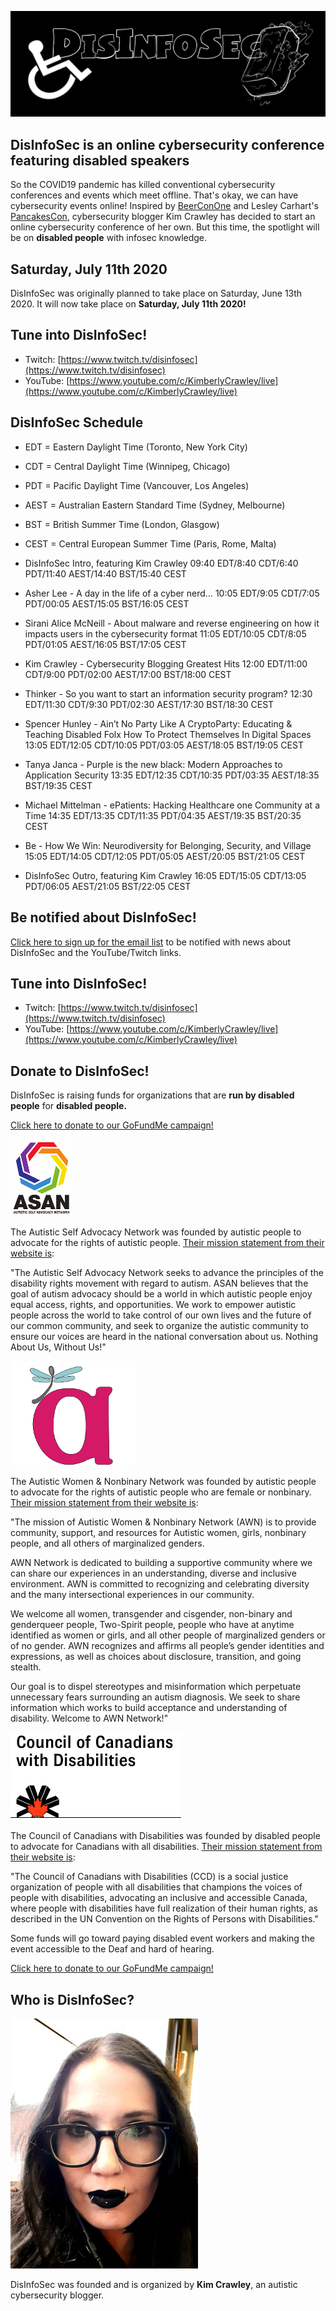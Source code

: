 ![DisInfoSec](DisInfoSec_Logo.png)


## DisInfoSec is an online cybersecurity conference featuring disabled speakers

So the COVID19 pandemic has killed conventional cybersecurity conferences and events which meet offline. That's okay, we can have cybersecurity events online! Inspired by [BeerConOne](https://thebeerfarmers.org/beer-con-one-bc1/) and Lesley Carhart's [PancakesCon](https://tisiphone.net/2020/03/15/pancakescon-2020-quarantine-edition/amp/), cybersecurity blogger Kim Crawley has decided to start an online cybersecurity conference of her own. But this time, the spotlight will be on **disabled people** with infosec knowledge.

## Saturday, July 11th 2020

DisInfoSec was originally planned to take place on Saturday, June 13th 2020. It will now take place on **Saturday, July 11th 2020!**

## Tune into DisInfoSec!

- Twitch: [https://www.twitch.tv/disinfosec](https://www.twitch.tv/disinfosec)
- YouTube: [https://www.youtube.com/c/KimberlyCrawley/live](https://www.youtube.com/c/KimberlyCrawley/live)

## DisInfoSec Schedule

- EDT = Eastern Daylight Time (Toronto, New York City)
- CDT = Central Daylight Time (Winnipeg, Chicago)
- PDT = Pacific Daylight Time (Vancouver, Los Angeles)
- AEST = Australian Eastern Standard Time (Sydney, Melbourne)
- BST = British Summer Time (London, Glasgow)
- CEST = Central European Summer Time (Paris, Rome, Malta)


- DisInfoSec Intro, featuring Kim Crawley 09:40 EDT/8:40 CDT/6:40 PDT/11:40 AEST/14:40 BST/15:40 CEST

- Asher Lee - A day in the life of a cyber nerd… 10:05 EDT/9:05 CDT/7:05 PDT/00:05 AEST/15:05 BST/16:05 CEST

- Sirani Alice McNeill - About malware and reverse engineering on how it impacts users in the cybersecurity format  11:05 EDT/10:05 CDT/8:05 PDT/01:05 AEST/16:05 BST/17:05 CEST

- Kim Crawley - Cybersecurity Blogging Greatest Hits 12:00 EDT/11:00 CDT/9:00 PDT/02:00 AEST/17:00 BST/18:00 CEST

- Thinker - So you want to start an information security program?  12:30 EDT/11:30 CDT/9:30 PDT/02:30 AEST/17:30 BST/18:30 CEST

- Spencer Hunley - Ain’t No Party Like A CryptoParty: Educating & Teaching Disabled Folx How To Protect Themselves In Digital Spaces  13:05 EDT/12:05 CDT/10:05 PDT/03:05 AEST/18:05 BST/19:05 CEST

- Tanya Janca - Purple is the new black: Modern Approaches to Application Security 13:35 EDT/12:35 CDT/10:35 PDT/03:35 AEST/18:35 BST/19:35 CEST

- Michael Mittelman - ePatients: Hacking Healthcare one Community at a Time  14:35 EDT/13:35 CDT/11:35 PDT/04:35 AEST/19:35 BST/20:35 CEST

- Be - How We Win: Neurodiversity for Belonging, Security, and Village  15:05 EDT/14:05 CDT/12:05 PDT/05:05 AEST/20:05 BST/21:05 CEST

- DisInfoSec Outro, featuring Kim Crawley 16:05 EDT/15:05 CDT/13:05 PDT/06:05 AEST/21:05 BST/22:05 CEST

## Be notified about DisInfoSec!

[Click here to sign up for the email list](https://docs.google.com/forms/d/1X3HTdzNinI7gmcAe9ahM4IRtVGzmjwFBqNJ1xfXvE8Y/) to be notified with news about DisInfoSec and the YouTube/Twitch links.

## Tune into DisInfoSec!

- Twitch: [https://www.twitch.tv/disinfosec](https://www.twitch.tv/disinfosec)
- YouTube: [https://www.youtube.com/c/KimberlyCrawley/live](https://www.youtube.com/c/KimberlyCrawley/live)

## Donate to DisInfoSec!

DisInfoSec is raising funds for organizations that are **run by disabled people** for **disabled people.** 

[Click here to donate to our GoFundMe campaign!](https://www.gofundme.com/f/help-disinfosec-raise-funds-for-disability-rights)

![Autistic Self Advocacy Network logo](unnamed.gif)

The Autistic Self Advocacy Network was founded by autistic people to advocate for the rights of autistic people. [Their mission statement from their website is](https://autisticadvocacy.org/about-asan/):

"The Autistic Self Advocacy Network seeks to advance the principles of the disability rights movement with regard to autism. ASAN believes that the goal of autism advocacy should be a world in which autistic people enjoy equal access, rights, and opportunities. We work to empower autistic people across the world to take control of our own lives and the future of our common community, and seek to organize the autistic community to ensure our voices are heard in the national conversation about us. Nothing About Us, Without Us!"

![Autistic Women & Nonbinary Network logo](20200426_145136.jpg)

The Autistic Women & Nonbinary Network was founded by autistic people to advocate for the rights of autistic people who are female or nonbinary. [Their mission statement from their website is](https://awnnetwork.org/about/):

"The mission of Autistic Women & Nonbinary Network (AWN) is to provide community, support, and resources for Autistic women, girls, nonbinary people, and all others of marginalized genders.

AWN Network  is dedicated to building a supportive community where we can share our experiences in an understanding, diverse and inclusive environment. AWN is committed to recognizing and celebrating diversity and the many intersectional experiences in our community.

We welcome all women, transgender and cisgender, non-binary and genderqueer people, Two-Spirit people, people who have at anytime identified as women or girls, and all other people of marginalized genders or of no gender. AWN recognizes and affirms all people’s gender identities and expressions, as well as choices about disclosure, transition, and going stealth.

Our goal is to dispel stereotypes and misinformation which perpetuate unnecessary fears surrounding an autism diagnosis. We seek to share information which works to build acceptance and understanding of disability. Welcome to AWN Network!"

![Council of Canadians with Disabilities logo](Council.png)

The Council of Canadians with Disabilities was founded by disabled people to advocate for Canadians with all disabilities.
[Their mission statement from their website is](http://ccdonline.ca/en/about/):

"The Council of Canadians with Disabilities (CCD) is a social justice organization of people with all disabilities that champions the voices of people with disabilities, advocating an inclusive and accessible Canada, where people with disabilities have full realization of their human rights, as described in the UN Convention on the Rights of Persons with Disabilities."

Some funds will go toward paying disabled event workers and making the event accessible to the Deaf and hard of hearing.

[Click here to donate to our GoFundMe campaign!](https://www.gofundme.com/f/help-disinfosec-raise-funds-for-disability-rights)


## Who is DisInfoSec?

![image of Kim Crawley](KimShot_DisInfoSec.jpg)

DisInfoSec was founded and is organized by **Kim Crawley**, an autistic cybersecurity blogger. 
